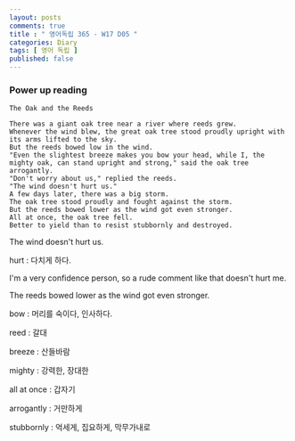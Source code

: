 ```yaml
---
layout: posts
comments: true
title : " 영어독립 365 - W17 D05 "
categories: Diary
tags: [ 영어 독립 ]
published: false
---
```


### Power up reading

```
The Oak and the Reeds

There was a giant oak tree near a river where reeds grew.
Whenever the wind blew, the great oak tree stood proudly upright with its arms lifted to the sky.
But the reeds bowed low in the wind.
"Even the slightest breeze makes you bow your head, while I, the mighty oak, can stand upright and strong," said the oak tree arrogantly.
"Don't worry about us," replied the reeds.
"The wind doesn't hurt us."
A few days later, there was a big storm.
The oak tree stood proudly and fought against the storm.
But the reeds bowed lower as the wind got even stronger.
All at once, the oak tree fell.
Better to yield than to resist stubbornly and destroyed.
```

The wind doesn't hurt us.

hurt
 : 다치게 하다.

I'm a very confidence person, so a rude comment like that doesn't hurt me.

The reeds bowed lower as the wind got even stronger.

bow
 : 머리를 숙이다, 인사하다.

reed
 : 갈대

breeze
 : 산들바람

mighty
 : 강력한, 장대한

all at once
 : 갑자기

arrogantly
 : 거만하게

stubbornly
 : 억세게, 집요하게, 막무가내로